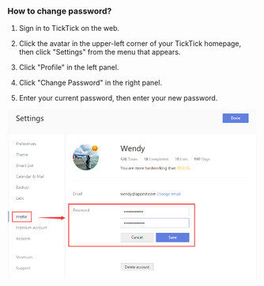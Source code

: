 ### How to change password?

1. Sign in to TickTick on the web.

2. Click the avatar in the upper-left corner of your TickTick homepage, then click "Settings" from the menu that appears.

3. Click "Profile" in the left panel.

4. Click "Change Password" in the right panel.

5. Enter your current password, then enter your new password.

![](../../images/ticktick-web-version/personal-profile/2.2.3.png)

